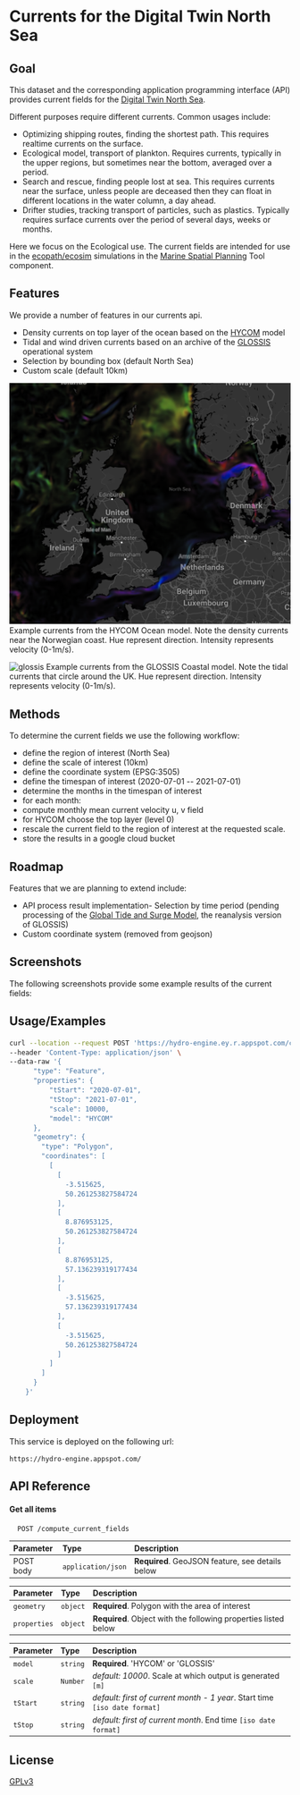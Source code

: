 
# Currents for the Digital Twin North Sea



## Goal

This dataset and the corresponding application programming interface  (API)
provides current fields for the [Digital Twin North Sea](https://www.digishape.nl/nieuws/noordzeedagen-oktober-2021-update-digitwin-noordzee).

Different purposes require different currents. Common usages include:

- Optimizing shipping routes, finding the shortest path. This requires realtime currents on the surface.
- Ecological model, transport of plankton. Requires currents, typically in the upper regions, but sometimes near the bottom, averaged over a period.
- Search and rescue, finding people lost at sea. This requires currents near the surface, unless people are deceased then they can float in different locations in the water column, a day ahead.
- Drifter studies, tracking transport of particles, such as plastics. Typically requires surface currents over the period of several days, weeks or months.

Here we focus on the Ecological use. The current fields are intended
for use in  the [ecopath/ecosim](https://ecopath.org/) simulations in the [Marine Spatial Planning](https://www.buas.nl/en/research/domains/games/msp-challenge) Tool component.




## Features
We provide a number of features in our currents api.
- Density currents on top layer of the ocean based on the [HYCOM](https://www.hycom.org/) model
- Tidal and wind driven currents based on an archive of the [GLOSSIS](https://www.deltares.nl/en/projects/global-storm-surge-information-system-glossis/) operational system
- Selection by bounding box (default North Sea)
- Custom scale (default 10km)


![hycom](hycom.png)
Example currents from the HYCOM Ocean model. Note the density currents near the Norwegian coast. Hue represent direction. Intensity represents velocity (0-1m/s).

![glossis](glossis.png)
Example currents from the GLOSSIS Coastal model. Note the tidal currents that circle around the UK. Hue represent direction. Intensity represents velocity (0-1m/s).




## Methods
To determine the current fields we use the following workflow:
- define the region of interest (North Sea)
- define the scale of interest (10km)
- define the coordinate system (EPSG:3505)
- define the timespan of interest (2020-07-01 -- 2021-07-01)
- determine the months in the timespan of interest
- for each month:
- compute monthly mean current velocity u, v field
- for HYCOM choose the top layer (level 0)
- rescale the current field to the region of interest at the requested scale.
- store the results in a google cloud bucket


## Roadmap

Features that we are planning to extend include:
- API process result implementation- Selection by time period (pending processing of the [Global Tide and Surge Model](https://www.deltares.nl/en/projects/global-storm-surge-information-system-glossis/), the reanalysis version of GLOSSIS)
- Custom coordinate system (removed from geojson)

## Screenshots

The following screenshots provide some example results of the current fields:




## Usage/Examples

```bash
curl --location --request POST 'https://hydro-engine.ey.r.appspot.com/compute_current_fields' \
--header 'Content-Type: application/json' \
--data-raw '{
      "type": "Feature",
      "properties": {
          "tStart": "2020-07-01",
          "tStop": "2021-07-01",
          "scale": 10000,
          "model": "HYCOM"
      },
      "geometry": {
        "type": "Polygon",
        "coordinates": [
          [
            [
              -3.515625,
              50.261253827584724
            ],
            [
              8.876953125,
              50.261253827584724
            ],
            [
              8.876953125,
              57.136239319177434
            ],
            [
              -3.515625,
              57.136239319177434
            ],
            [
              -3.515625,
              50.261253827584724
            ]
          ]
        ]
      }
    }'
```


## Deployment

This service is deployed on the following url:

```
https://hydro-engine.appspot.com/
```



## API Reference

#### Get all items

```http
  POST /compute_current_fields
```

| Parameter | Type     | Description                |
| :-------- | :------- | :------------------------- |
| POST body      | `application/json` | **Required**. GeoJSON feature, see details below  |


| Parameter | Type     | Description                       |
| :-------- | :------- | :-------------------------------- |
| `geometry`      | `object` | **Required**. Polygon with the area of interest |
| `properties`      | `object` | **Required**. Object with the following properties listed below |

| Parameter | Type     | Description                       |
| :-------- | :------- | :-------------------------------- |
| `model`      | `string` | **Required**. 'HYCOM' or 'GLOSSIS' |
| `scale`      | `Number` | *default: 10000*. Scale at which output is generated `[m]` |
| `tStart`      | `string` | *default: first of current month - 1 year*. Start time `[iso date format]` |
| `tStop`      | `string` | *default: first of current month*. End time `[iso date format]` |



## License

[GPLv3](https://choosealicense.com/licenses/gpl-3.0/)
